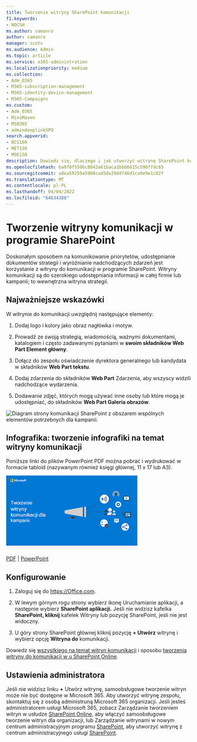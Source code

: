 ```yaml
---
title: Tworzenie witryny SharePoint komunikacji
f1.keywords:
- NOCSH
ms.author: samanro
author: samanro
manager: scotv
ms.audience: Admin
ms.topic: article
ms.service: o365-administration
ms.localizationpriority: medium
ms.collection:
- Adm_O365
- M365-subscription-management
- M365-identity-device-management
- M365-Campaigns
ms.custom:
- Adm_O365
- MiniMaven
- MSB365
- admindeeplinkSPO
search.appverid:
- BCS160
- MET150
- MOE150
description: Dowiedz się, dlaczego i jak utworzyć witrynę SharePoint komunikacji dla kampanii lub firmy z firmami Microsoft 365.
ms.openlocfilehash: ba0f8f559bc8843a61baca1bbb6615c596ffdc65
ms.sourcegitcommit: adea59259a5900cad5de29ddf46d1ca9e9e1c82f
ms.translationtype: MT
ms.contentlocale: pl-PL
ms.lasthandoff: 04/04/2022
ms.locfileid: "64634388"
---
```

# <a name="create-a-communications-site-in-sharepoint"></a>Tworzenie witryny komunikacji w programie SharePoint

Doskonałym sposobem na komunikowanie priorytetów, udostępnianie dokumentów strategii i wyróżnianie nadchodzących zdarzeń jest korzystanie z witryny do komunikacji w programie SharePoint. Witryny komunikacji są do szerokiego udostępniania informacji w całej firmie lub kampanii; to wewnętrzna witryna strategii.

## <a name="best-practices"></a>Najważniejsze wskazówki

W witrynie do komunikacji uwzględnij następujące elementy:

1. Dodaj logo i kolory jako obraz nagłówka i motyw.

2. Prowadź ze swoją strategią, wiadomością, ważnymi dokumentami, katalogiem i często zadawanymi pytaniami w **swoim składników Web Part Element główny**.

3. Dołącz do zespołu oświadczenie dyrektora generalnego lub kandydata w składników **Web Part tekstu**.

4. Dodaj zdarzenia do składników **Web Part** Zdarzenia, aby wszyscy widzili nadchodzące wydarzenia.

5. Dodawanie zdjęć, których mogą używać inne osoby lub które mogą je udostępniać, do składników **Web Part Galeria obrazów**.

![Diagram strony komunikacji SharePoint z obszarem wspólnych elementów potrzebnych dla kampanii.](../media/m365-democracy-comms-site.png)

## <a name="infographic-create-a-communications-site-infographic"></a>Infografika: tworzenie infografiki na temat witryny komunikacji

Poniższe linki do plików PowerPoint PDF można pobrać i wydrukować w formacie tabloid (nazywanym również księgi głównej, 11 x 17 lub A3).

[![Obraz infografiki na temat witryny komunikacji.](../media/M365-Campaigns-CreateCommunicationSite-358-201.png)](https://download.microsoft.com/download/3/f/f/3ff49b41-e5a4-4993-a00c-7f791a80b627/M365CampaignsCreateCommunicationSite.pdf)

[PDF](https://download.microsoft.com/download/3/f/f/3ff49b41-e5a4-4993-a00c-7f791a80b627/M365CampaignsCreateCommunicationSite.pdf) |  [PowerPoint](https://download.microsoft.com/download/3/f/f/3ff49b41-e5a4-4993-a00c-7f791a80b627/M365CampaignsCreateCommunicationSite.pptx)

## <a name="set-it-up"></a>Konfigurowanie

1. Zaloguj się do https://Office.com.

2. W lewym górnym rogu strony wybierz ikonę Uruchamianie aplikacji, a następnie wybierz **SharePoint aplikacji.** Jeśli nie widzisz kafelka **SharePoint, kliknij** kafelek Witryny lub pozycję SharePoint, jeśli nie  jest widoczny.

3. U góry strony SharePoint głównej kliknij pozycję **+ Utwórz** witrynę i wybierz opcję **Witryna do** komunikacji.

Dowiedz się [wszystkiego na temat witryn komunikacji](https://support.office.com/article/What-is-a-SharePoint-communication-site-94A33429-E580-45C3-A090-5512A8070732) i sposobu [tworzenia witryny do komunikacji w u SharePoint Online](https://support.microsoft.com/en-us/office/create-a-communication-site-in-sharepoint-online-7fb44b20-a72f-4d2c-9173-fc8f59ba50eb).

## <a name="admin-settings"></a>Ustawienia administratora

Jeśli nie widzisz linku **+** Utwórz witrynę, samoobsługowe tworzenie witryn może nie być dostępne w Microsoft 365. Aby utworzyć witrynę zespołu, skontaktuj się z osobą administruną Microsoft 365 organizacji. Jeśli jesteś administratorem usługi Microsoft 365, zobacz Zarządzanie tworzeniem witryn w usłudze [SharePoint Online](/sharepoint/manage-site-creation), aby włączyć samoobsługowe tworzenie witryn dla organizacji, lub Zarządzanie witrynami w nowym centrum administracyjnym programu [SharePoint](/sharepoint/manage-sites-in-new-admin-center), aby utworzyć witrynę z centrum administracyjnego usługi <a href="https://go.microsoft.com/fwlink/?linkid=2185219" target="_blank">SharePoint</a>.